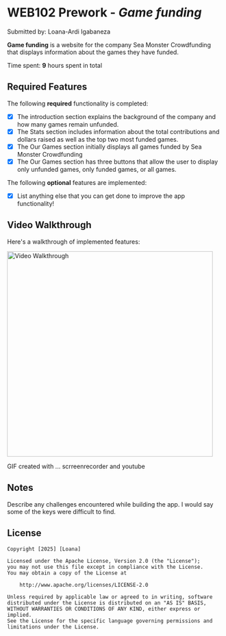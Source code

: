 # WEB102 Prework - *Game funding*

Submitted by: Loana-Ardi Igabaneza

**Game funding** is a website for the company Sea Monster Crowdfunding that displays information about the games they have funded.

Time spent: **9** hours spent in total

## Required Features

The following **required** functionality is completed:

* [x] The introduction section explains the background of the company and how many games remain unfunded.
* [x] The Stats section includes information about the total contributions and dollars raised as well as the top two most funded games.
* [x] The Our Games section initially displays all games funded by Sea Monster Crowdfunding
* [x] The Our Games section has three buttons that allow the user to display only unfunded games, only funded games, or all games.

The following **optional** features are implemented:

* [x] List anything else that you can get done to improve the app functionality!

## Video Walkthrough

Here's a walkthrough of implemented features:

<a href="https://youtu.be/JzHiOe5_7-A" title="Setup - 25 August 2025 - Video Walkthrough">
    <img src="https://img.youtube.com/vi/JzHiOe5_7-A/maxresdefault.jpg" 
         alt="Video Walkthrough" 
         width="480" />
</a>

<!-- Replace this with whatever GIF tool you used! -->
GIF created with ...  scrreenrecorder and youtube
<!-- Recommended tools:
[Kap](https://getkap.co/) for macOS
[ScreenToGif](https://www.screentogif.com/) for Windows
[peek](https://github.com/phw/peek) for Linux. -->

## Notes

Describe any challenges encountered while building the app.
I would say some of the keys were difficult to find.

## License

    Copyright [2025] [Loana]

    Licensed under the Apache License, Version 2.0 (the "License");
    you may not use this file except in compliance with the License.
    You may obtain a copy of the License at

        http://www.apache.org/licenses/LICENSE-2.0

    Unless required by applicable law or agreed to in writing, software
    distributed under the License is distributed on an "AS IS" BASIS,
    WITHOUT WARRANTIES OR CONDITIONS OF ANY KIND, either express or implied.
    See the License for the specific language governing permissions and
    limitations under the License.
